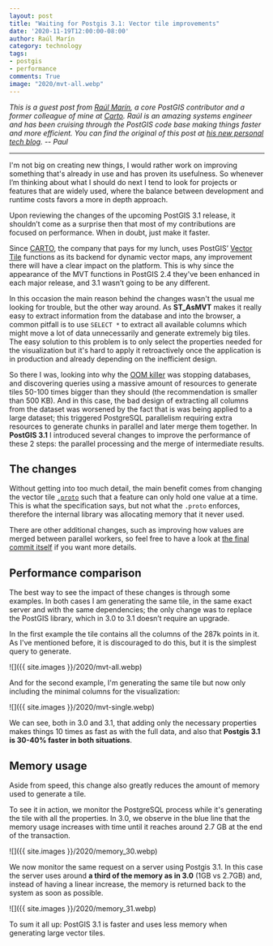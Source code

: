 ```yaml
---
layout: post
title: "Waiting for Postgis 3.1: Vector tile improvements"
date: '2020-11-19T12:00:00-08:00'
author: Raúl Marín
category: technology
tags:
- postgis
- performance
comments: True
image: "2020/mvt-all.webp"
---
```


_This is a guest post from [Raúl Marín](https://rmr.ninja/), a core PostGIS contributor and a former colleague of mine at [Carto](https://carto.com). Raúl is an amazing systems engineer and has been cruising through the PostGIS code base making things faster and more efficient. You can find the original of this post at [his new personal tech blog](https://rmr.ninja/2020-11-19-waiting-for-postgis-3-1-mvt/). -- Paul_

<HR/>

I'm not big on creating new things, I would rather work on improving something that's already in use and has proven its usefulness. So whenever I’m thinking about what I should do next I tend to look for projects or features that are widely used, where the balance between development and runtime costs favors a more in depth approach.

Upon reviewing the changes of the upcoming PostGIS 3.1 release, it shouldn’t come as a surprise then that most of my contributions are focused on performance. When in doubt, just make it faster.

Since [CARTO](https://carto.com/), the company that pays for my lunch, uses PostGIS’ [Vector Tile](https://postgis.net/docs/ST_AsMVT.html) functions as its backend for dynamic vector maps, any improvement there will have a clear impact on the platform. This is why since the appearance of the MVT functions in PostGIS 2.4 they've been enhanced in each major release, and 3.1 wasn’t going to be any different.

In this occasion the main reason behind the changes wasn't the usual me looking for trouble, but the other way around. As **ST_AsMVT** makes it really easy to extract information from the database and into the browser, a common pitfall is to use `SELECT *` to extract all available columns which might move a lot of data unnecessarily and generate extremely big tiles. The easy solution to this problem is to only select the properties needed for the visualization but it's hard to apply it retroactively once the application is in production and already depending on the inefficient design.

So there I was, looking into why the [OOM killer](https://www.kernel.org/doc/gorman/html/understand/understand016.html) was stopping databases, and discovering queries using a massive amount of resources to generate tiles 50-100 times bigger than they should (the recommendation is smaller than 500 KB). And in this case, the bad design of extracting all columns from the dataset was worsened by the fact that is was being applied to a large dataset; this triggered PostgreSQL parallelism requiring extra resources to generate chunks in parallel and later merge them together. In **PostGIS 3.1** I introduced several changes to improve the performance of these 2 steps: the parallel processing and the merge of intermediate results.

## The changes

Without getting into too much detail, the main benefit comes from changing the vector tile [`.proto`](https://github.com/mapbox/vector-tile-spec/blob/master/2.1/vector_tile.proto) such that a feature can only hold one value at a time. This is what the specification says, but not what the `.proto` enforces, therefore the internal library was allocating memory that it never used.

There are other additional changes, such as improving how values are merged between parallel workers, so feel free to have a look at [the final commit itself](https://github.com/postgis/postgis/commit/99c50d4602a6e1d94f65932cbcbee933af998ea1) if you want more details.

## Performance comparison

The best way to see the impact of these changes is through some examples. In both cases I am generating the same tile, in the same exact server and with the same dependencies; the only change was to replace the PostGIS library, which in 3.0 to 3.1 doesn’t require an upgrade.

In the first example the tile contains all the columns of the 287k points in it. As I've mentioned before, it is discouraged to do this, but it is the simplest query to generate.

![]({{ site.images }}/2020/mvt-all.webp)

And for the second example, I'm generating the same tile but now only including the minimal columns for the visualization:

![]({{ site.images }}/2020/mvt-single.webp)

We can see, both in 3.0 and 3.1, that adding only the necessary properties makes things 10 times as fast as with the full data, and also that **Postgis 3.1 is 30-40% faster in both situations**.

## Memory usage

Aside from speed, this change also greatly reduces the amount of memory used to generate a tile.

To see it in action, we monitor the PostgreSQL process while it's generating the tile with all the properties. In 3.0, we observe in the blue line that the memory usage increases with time until it reaches around 2.7 GB at the end of the transaction.

![]({{ site.images }}/2020/memory_30.webp)

We now monitor the same request on a server using Postgis 3.1. In this case the server uses around **a third of the memory as in 3.0** (1GB vs 2.7GB) and, instead of having a linear increase, the memory is returned back to the system as soon as possible.

![]({{ site.images }}/2020/memory_31.webp)

To sum it all up: PostGIS 3.1 is faster and uses less memory when generating large vector tiles.
